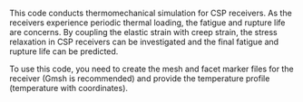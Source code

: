 This code conducts thermomechanical simulation for CSP receivers. As the receivers experience periodic thermal loading, the fatigue and rupture life are concerns.
By coupling the elastic strain with creep strain, the stress relaxation in CSP receivers can be investigated and the final fatigue and rupture life can be predicted.

To use this code, you need to create the mesh and facet marker files for the receiver (Gmsh is recommended) and provide the temperature profile (temperature with coordinates).
